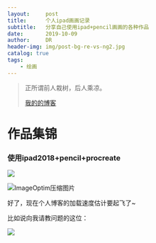 ```yaml
---
layout:     post
title:      个人ipad画画记录
subtitle:   分享自己使用ipad+pencil画画的各种作品
date:       2019-10-09
author:     DR
header-img: img/post-bg-re-vs-ng2.jpg
catalog: true
tags:
    - 绘画
---
```


> 正所谓前人栽树，后人乘凉。
> 
> 
> [我的的博客](http://liuderui.top)


# 作品集锦

### 使用ipad2018+pencil+procreate

![]([url=https://ibb.co/9rZjhJK][img]https://i.ibb.co/S3fpc2Y/IMG-4005.png[/img][/url])


![ImageOptim压缩图片](http://upload-images.jianshu.io/upload_images/2178672-0f8e643fa1da8674.png?imageMogr2/auto-orient/strip%7CimageView2/2/w/1240)

好了，现在个人博客的加载速度估计要起飞了~


比如说向我请教问题的这位：

![](http://upload-images.jianshu.io/upload_images/2178672-ed45ebafec7f5d34.png?imageMogr2/auto-orient/strip%7CimageView2/2/w/1240)
